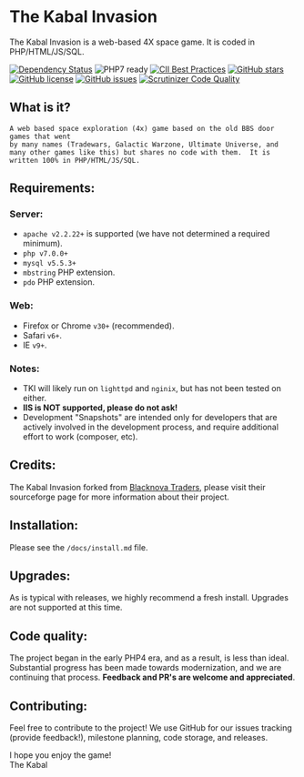 # The Kabal Invasion

The Kabal Invasion is a web-based 4X space game. It is coded in PHP/HTML/JS/SQL.

[![Dependency Status](https://www.versioneye.com/user/projects/57796f3468ee07003cb5d764/badge.svg?style=flat-square)](https://www.versioneye.com/user/projects/57796f3468ee07003cb5d764)
![PHP7 ready](https://img.shields.io/badge/PHP7-ready-green.svg)
[![CII Best Practices](https://bestpractices.coreinfrastructure.org/projects/124/badge)](https://bestpractices.coreinfrastructure.org/projects/124)
[![GitHub stars](https://img.shields.io/github/stars/thekabal/tki.svg)](https://github.com/thekabal/tki/stargazers)
[![GitHub license](https://img.shields.io/badge/license-AGPL-blue.svg)](https://www.gnu.org/licenses/agpl-3.0.html)
[![GitHub issues](https://img.shields.io/github/issues/thekabal/tki.svg)](https://github.com/thekabal/tki/issues)
[![Scrutinizer Code Quality](https://scrutinizer-ci.com/g/thekabal/tki/badges/quality-score.png?b=master)](https://scrutinizer-ci.com/g/thekabal/tki/?branch=master)

## What is it?
    A web based space exploration (4x) game based on the old BBS door games that went
    by many names (Tradewars, Galactic Warzone, Ultimate Universe, and
    many other games like this) but shares no code with them.  It is
    written 100% in PHP/HTML/JS/SQL.
    
## Requirements:

### Server:
- `apache v2.2.22+` is supported (we have not determined a required minimum).
- `php v7.0.0+`
- `mysql v5.5.3+`
- `mbstring` PHP extension.
- `pdo` PHP extension.

### Web:
- Firefox or Chrome `v30+` (recommended).
- Safari `v6+`.
- IE `v9+`.

### Notes:
- TKI will likely run on `lighttpd` and `nginix`, but has not been tested on either. 
- **IIS is NOT supported, please do not ask!**
- Development "Snapshots" are intended only for developers that are actively involved in the development process, and require additional effort to work (composer, etc).

## Credits:
The Kabal Invasion forked from [Blacknova Traders](https://sourceforge.net/projects/blacknova/), please visit their sourceforge page for more information about their project.

## Installation:
Please see the `/docs/install.md` file.

## Upgrades:
As is typical with releases, we highly recommend a fresh install. Upgrades are not supported at this time.

## Code quality:
The project began in the early PHP4 era, and as a result, is less than ideal. Substantial progress has been made towards modernization, and we are continuing that process. **Feedback and PR's are welcome and appreciated**.

## Contributing:
Feel free to contribute to the project! We use GitHub for our issues tracking (provide feedback!), milestone planning, code storage, and releases.

I hope you enjoy the game!
<br>The Kabal
